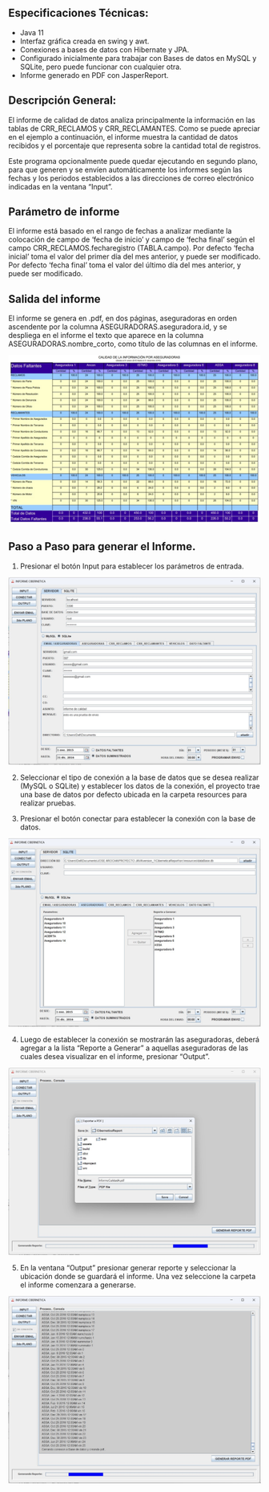 ## Especificaciones Técnicas:

- Java 11
- Interfaz gráfica creada en swing y awt.
- Conexiones a bases de datos con Hibernate y JPA.
- Configurado inicialmente para trabajar con Bases de datos en MySQL y SQLite, pero puede funcionar con cualquier otra.
- Informe generado en PDF con JasperReport.

## Descripción General:

El informe de calidad de datos analiza principalmente la información en las tablas de CRR_RECLAMOS y CRR_RECLAMANTES. Como se puede apreciar en el ejemplo a continuación, el informe muestra la cantidad de datos recibidos y el porcentaje que representa sobre la cantidad total de registros.

Este programa opcionalmente puede quedar ejecutando en segundo plano, para que generen y se envíen automáticamente los informes según las fechas y los periodos establecidos a las direcciones de correo electrónico indicadas en la ventana “Input”.

## Parámetro de informe 
El informe está basado en el rango de fechas a analizar mediante la colocación de campo de ‘fecha de inicio’ y campo de ‘fecha final’ según el campo CRR_RECLAMOS.fecharegistro (TABLA.campo). Por defecto ‘fecha inicial’ toma el valor del primer día del mes anterior, y puede ser modificado. Por defecto ‘fecha final’ toma el valor del último día del mes anterior, y puede ser modificado.


## Salida del informe
 El informe se genera en .pdf, en dos páginas, aseguradoras en orden ascendente por la columna ASEGURADORAS.aseguradora.id, y se despliega en el informe el texto que aparece en la columna ASEGURADORAS.nombre_corto, como título de las columnas en el informe.
 
  ![Aquí la descripción de la imagen por si no carga](https://raw.githubusercontent.com/arochaj2/ciberneticaReport/main/assets/imagen_1.jpg)
 
## Paso a Paso para generar el Informe.
1.	Presionar el botón Input para establecer los parámetros de entrada.

  ![Aquí la descripción de la imagen por si no carga](https://raw.githubusercontent.com/arochaj2/ciberneticaReport/main/assets/imagen_2.jpg)


2.	Seleccionar el tipo de conexión a la base de datos que se desea realizar (MySQL o SQLite) y establecer los datos de la conexión, el proyecto trae una base de datos por defecto ubicada en la carpeta resources para realizar pruebas.

3.	Presionar el botón conectar para establecer la conexión con la base de datos.

  ![Aquí la descripción de la imagen por si no carga](https://raw.githubusercontent.com/arochaj2/ciberneticaReport/main/assets/imagen_3.jpg)
  
  4.	Luego de establecer la conexión se mostrarán las aseguradoras, deberá agregar a la lista “Reporte a Generar” a aquellas aseguradoras de las cuales desea visualizar en el informe, presionar “Output”.

  ![Aquí la descripción de la imagen por si no carga](https://raw.githubusercontent.com/arochaj2/ciberneticaReport/main/assets/imagen_4.jpg)
  
  5.	En la ventana “Output” presionar generar reporte y seleccionar la ubicación donde se guardará el informe. Una vez seleccione la carpeta el informe comenzara a generarse.

 ![Aquí la descripción de la imagen por si no carga](https://raw.githubusercontent.com/arochaj2/ciberneticaReport/main/assets/imagen_5.jpg)




